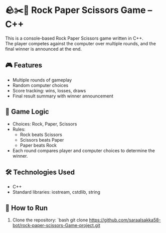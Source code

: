 # 🪨✂️📄 Rock Paper Scissors Game – C++

This is a console-based Rock Paper Scissors game written in C++.  
The player competes against the computer over multiple rounds, and the final winner is announced at the end.

## 🎮 Features
- Multiple rounds of gameplay
- Random computer choices
- Score tracking: wins, losses, draws
- Final result summary with winner announcement

## 🧠 Game Logic
- Choices: Rock, Paper, Scissors
- Rules:
  - Rock beats Scissors
  - Scissors beats Paper
  - Paper beats Rock
- Each round compares player and computer choices to determine the winner.

## 🛠️ Technologies Used
- C++
- Standard libraries: iostream, cstdlib, string

## 🚀 How to Run
1. Clone the repository:
   `bash
   git clone https://github.com/saraalsakka58-bot/rock-paper-scissors-Game-project.git
